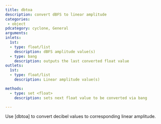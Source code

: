 ```yaml
---
title: dbtoa
description: convert dBFS to linear amplitude
categories:
 - object
pdcategory: cyclone, General
arguments:
inlets:
  1st:
  - type: float/list
    description: dBFS amplitude value(s)
  - type: bang
    description: outputs the last converted float value
outlets:
  1st:
  - type: float/list
    description: Linear amplitude value(s)

methods:
  - type: set <float>
    description: sets next float value to be converted via bang

---
```


Use [dbtoa] to convert decibel values to corresponding linear amplitude.

